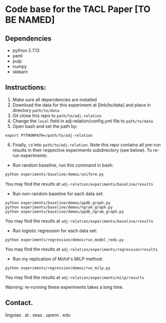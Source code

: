 # Code base for the TACL Paper [TO BE NAMED]

## Dependencies
* python 2.7.13
* yaml
* pulp
* numpy
* sklearn

## Instructions:

1. Make sure all dependencies are installed
3. Download the data for this experiment at [link/to/data] and place in directory `path/to/data`
3. Git clone this repo to `path/to/adj-relation`
4. Change the `local` field in adj-relation/config.yml file to `path/to/data`
5. Open bash and set the path by:

```
export PYTHONPATH=/path/to/adj-relation
```
6. Finally, `cd` into `path/to/adj-relation`. Note this repo contains all pre-run results in their respective experiments subdirectory (see below). To re-run experiments:

* Run random baseline, run this command in bash:

```python
python experiments/baseline/demos/uniform.py
```

You may find the results at `adj-relation/experiments/baseline/results`

* Run non-random baseline for each data set:

```shell
python experiments/baseline/demos/ppdb_graph.py
python experiments/baseline/demos/ngram_graph.py
python experiments/baseline/demos/ppdb_ngram_graph.py
```

You may find the results at `adj-relation/experiments/baseline/results`


* Run logistic regression for each data set:

```shell
python experiments/regression/demos/run_model_redo.py
```

You may find the results at `adj-relation/experiments/regression/results`


* Run my replication of Mohit's MILP method:

```shell
python experiments/regression/demos/run_milp.py
```

You may find the results at `adj-relation/experiments/milp/results`


Warning: re-running these experiments takes a long time.


## Contact.

lingxiao . at . seas . upenn . edu





